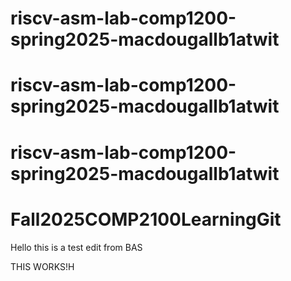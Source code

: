 # riscv-asm-lab-comp1200-spring2025-macdougallb1atwit
# riscv-asm-lab-comp1200-spring2025-macdougallb1atwit
# riscv-asm-lab-comp1200-spring2025-macdougallb1atwit
# Fall2025COMP2100LearningGit
Hello this is a test edit from BAS

THIS WORKS!H
